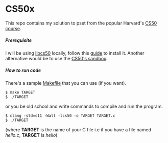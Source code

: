 # CS50x

This repo contains my solution to pset from the popular Harvard's [CS50 course](https://online-learning.harvard.edu/course/cs50-introduction-computer-science).

##### Prerequisite

I will be using [libcs50](https://github.com/cs50/libcs50/releases) locally, follow this [guide](https://cs50.readthedocs.io/library/c/) to install it. Another alternative would be to use the [CS50's sandbox](https://cs50.readthedocs.io/sandbox/).

##### How to run code

There's a sample [Makefile](./Makefile) that you can use (if you want).

```console
$ make TARGET
$ ./TARGET
```

or you be old school and write commands to compile and run the program.

```console
$ clang -std=c11 -Wall -lcs50 -o TARGET TARGET.c
$ ./TARGET
```

(where **TARGET** is the name of your C file i.e if you have a file named *hello.c*, **TARGET** is *hello*)
